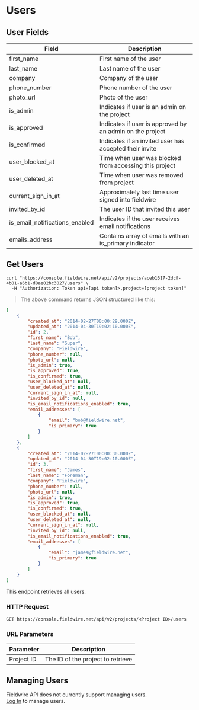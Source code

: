 # Users

## User Fields

Field | Description
--------- | -----------
first_name | First name of the user
last_name | Last name of the user
company | Company of the user
phone_number | Phone number of the user
photo_url | Photo of the user
is_admin | Indicates if user is an admin on the project
is_approved | Indicates if user is approved by an admin on the project
is_confirmed | Indicates if an invited user has accepted their invite
user_blocked_at | Time when user was blocked from accessing this project
user_deleted_at | Time when user was removed from project
current_sign_in_at | Approximately last time user signed into fieldwire
invited_by_id | The user ID that invited this user
is_email_notifications_enabled | Indicates if the user receives email notifications
emails_address | Contains array of emails with an is_primary indicator

## Get Users

```shell
curl "https://console.fieldwire.net/api/v2/projects/aceb1617-2dcf-4b01-a6b1-d8ae02bc3027/users" \
  -H "Authorization: Token api=[api token]>,project=[project token]"
```

> The above command returns JSON structured like this:

```json
[
    {
        "created_at": "2014-02-27T00:00:29.000Z",
        "updated_at": "2014-04-30T19:02:10.000Z",
        "id": 2,
        "first_name": "Bob",
        "last_name": "Super",
        "company": "Fieldwire",
        "phone_number": null,
        "photo_url": null,
        "is_admin": true,
        "is_approved": true,
        "is_confirmed": true,
        "user_blocked_at": null,
        "user_deleted_at": null,
        "current_sign_in_at": null,
        "invited_by_id": null,
        "is_email_notifications_enabled": true,
        "email_addresses": [
            {
                "email": "bob@fieldwire.net",
                "is_primary": true
            }
        ]
    },
    {
        "created_at": "2014-02-27T00:00:30.000Z",
        "updated_at": "2014-04-30T19:02:10.000Z",
        "id": 3,
        "first_name": "James",
        "last_name": "Foreman",
        "company": "Fieldwire",
        "phone_number": null,
        "photo_url": null,
        "is_admin": true,
        "is_approved": true,
        "is_confirmed": true,
        "user_blocked_at": null,
        "user_deleted_at": null,
        "current_sign_in_at": null,
        "invited_by_id": null,
        "is_email_notifications_enabled": true,
        "email_addresses": [
            {
                "email": "james@fieldwire.net",
                "is_primary": true
            }
        ]
    }
]
```

This endpoint retrieves all users.

### HTTP Request

`GET https://console.fieldwire.net/api/v2/projects/<Project ID>/users`

### URL Parameters

Parameter | Description
--------- | -----------
Project ID | The ID of the project to retrieve

## Managing Users

<aside class="warning">
    Fieldwire API does not currently support managing users.
</aside>

<aside class="notice">
    <a href='https://console.fieldwire.net'>Log In</a> to manage users.
</aside>
